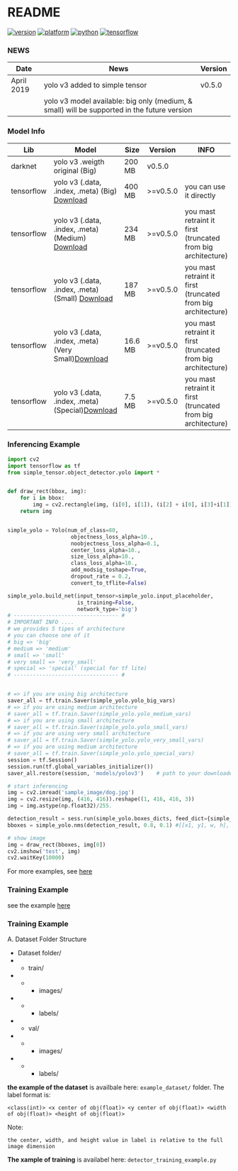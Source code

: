# README #

[![version](https://img.shields.io/badge/simple__tensor-v0.7.14-brightgreen)](https://pypi.org/project/simple-tensor/)
[![platform](https://img.shields.io/badge/platform-linux--64-brightgreen)]()
[![python](https://img.shields.io/badge/python-%3E%3D3.5-brightgreen)]()
[![tensorflow](https://img.shields.io/badge/tensorflow-1.12.x%20--%201.15.0-brightgreen)]()



### NEWS
| Date       |                                                         News                                                                     |     Version       |
| ---------- | -------------------------------------------------------------------------------------------------------------------------------- | ----------------- |
|April 2019 | yolo v3 added to simple tensor     |      v0.5.0       |
|           | yolo v3 model available: big only (medium, & small) will be supported in the future version ||


### Model Info

| Lib         |     Model                                                             |     Size          | Version       | INFO |
| ----------- | --------------------------------------------------------------------- | ----------------- | --------------|------|
|  darknet    | yolo v3 .weigth original (Big)                                        |      200 MB       | v0.5.0        |
|  tensorflow | yolo v3 (.data, .index, .meta) (Big) [Download](https://drive.google.com/file/d/1Rsxgtngy8Gl0N7UFdbjSFf1Bvh5U89tQ/view?usp=sharing) | 400 MB | >=v0.5.0 | you can use it directly |
|  tensorflow | yolo v3 (.data, .index, .meta) (Medium) [Download](https://drive.google.com/file/d/1yVRtJO0TRyer_fJIAayejzpYiG2NTLVj/view?usp=sharing)| 234 MB | >=v0.5.0 | you mast retraint it first (truncated from big architecture) |
|  tensorflow | yolo v3 (.data, .index, .meta) (Small) [Download](https://drive.google.com/file/d/1qqkjAtgJwYT4utrp_Dwu1YS1fLQ4Tka0/view?usp=sharing) | 187 MB | >=v0.5.0 | you mast retraint it first (truncated from big architecture)|
|  tensorflow | yolo v3 (.data, .index, .meta) (Very Small)[Download](https://drive.google.com/file/d/1vCDeUE9qQ_IozK5IepNzTdCdbQX8u2Cy/view?usp=sharing)|16.6 MB| >=v0.5.0 | you mast retraint it first (truncated from big architecture) |
|  tensorflow | yolo v3 (.data, .index, .meta) (Special)[Download](https://drive.google.com/file/d/1It4CyR_yqOcz3jUUru3qCHxL3rP2qlR7/view?usp=sharing)|7.5 MB | >=v0.5.0 | you mast retraint it first (truncated from big architecture) |


### Inferencing Example
```python
import cv2
import tensorflow as tf
from simple_tensor.object_detector.yolo import *


def draw_rect(bbox, img):
    for i in bbox:
        img = cv2.rectangle(img, (i[0], i[1]), (i[2] + i[0], i[3]+i[1]), (255,255,0), 2)
    return img


simple_yolo = Yolo(num_of_class=80,
                    objectness_loss_alpha=10., 
                    noobjectness_loss_alpha=0.1, 
                    center_loss_alpha=10., 
                    size_loss_alpha=10., 
                    class_loss_alpha=10.,
                    add_modsig_toshape=True,
                    dropout_rate = 0.2,
                    convert_to_tflite=False) 

simple_yolo.build_net(input_tensor=simple_yolo.input_placeholder, 
                      is_training=False, 
                      network_type='big') 
# --------------------------------- #
# IMPORTANT INFO ....
# we provides 5 tipes of architecture 
# you can choose one of it
# big => 'big'
# medium => 'medium'
# small => 'small'
# very small => 'very_small'
# special => 'special' (special for tf lite)
# --------------------------------- #


# => if you are using big architecture
saver_all = tf.train.Saver(simple_yolo.yolo_big_vars)
# => if you are using medium architecture
# saver_all = tf.train.Saver(simple_yolo.yolo_medium_vars)
# => if you are using small architecture
# saver_all = tf.train.Saver(simple_yolo.yolo_small_vars)
# => if you are using very small architecture
# saver_all = tf.train.Saver(simple_yolo.yolo_very_small_vars)
# => if you are using medium architecture
# saver_all = tf.train.Saver(simple_yolo.yolo_special_vars)
session = tf.Session()
session.run(tf.global_variables_initializer())
saver_all.restore(session, 'models/yolov3')    # path to your downloaded model

# start inferencing
img = cv2.imread('sample_image/dog.jpg')
img = cv2.resize(img, (416, 416)).reshape((1, 416, 416, 3))
img = img.astype(np.float32)/255.

detection_result = sess.run(simple_yolo.boxes_dicts, feed_dict={simple_yolo.input_placeholder: img})
bboxes = simple_yolo.nms(detection_result, 0.8, 0.1) #[[x1, y1, w, h], [...]]

# show image
img = draw_rect(bboxes, img[0])
cv2.imshow('test', img)
cv2.waitKey(10000)
```

For more examples, see [here](https://github.com/fatchur/Simple-Tensor/tree/master/example)

### Training Example
see the example [here](https://github.com/fatchur/Simple-Tensor/tree/master/example)


### Training Example
A. Dataset Folder Structure
- Dataset folder/
-   - train/
-   -   - images/
-   -   - labels/
-   - val/
-   -   - images/
-   -   - labels/

**the example of the dataset** is availbale here: `example_dataset/` folder. The label format is:
```
<class(int)> <x center of obj(float)> <y center of obj(float)> <width of obj(float)> <height of obj(float)>
```
Note:
```
the center, width, and height value in label is relative to the full image dimension
```

**The xample of training** is availabel here: `detector_training_example.py`



